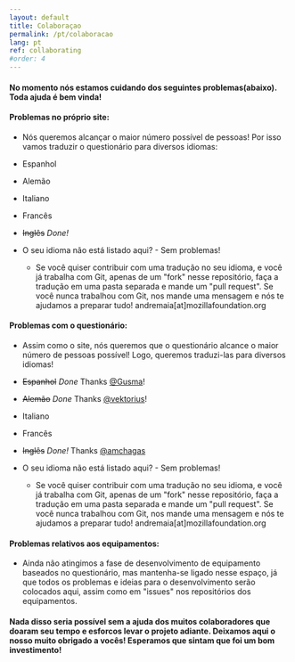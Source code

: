 ```yaml
---
layout: default
title: Colaboraçao
permalink: /pt/colaboracao
lang: pt
ref: collaborating
#order: 4
---
```

#### No momento nós estamos cuidando dos seguintes problemas(abaixo). Toda ajuda é bem vinda!

#### Problemas no próprio site:
- Nós queremos alcançar o maior número possível de pessoas! Por isso vamos traduzir o questionário para diversos idiomas:

 - Espanhol
 - Alemão
 - Italiano
 - Francês
 - ~~Inglês~~ *Done!*

 - O seu idioma não está listado aqui? - Sem problemas!
   - Se você quiser contribuir com uma tradução no seu idioma, e você já trabalha com Git, apenas de um "fork" nesse repositório, faça a tradução em uma pasta separada e mande um "pull request". Se você nunca trabalhou com Git, nos mande uma mensagem e nós te ajudamos a preparar tudo! andremaia[at]mozillafoundation.org

#### Problemas com o questionário:
- Assim como o site, nós queremos que o questionário alcance o maior número de pessoas possível! Logo, queremos traduzi-las para diversos idiomas!

 - ~~Espanhol~~ *Done* Thanks [@Gusma](https://github.com/gusma)!
 - ~~Alemão~~ *Done* Thanks [@vektorius](https://github.com/vektorious)!
 - Italiano
 - Francês
 - ~~Inglês~~ *Done!* Thanks [@amchagas](https://github.com/amchagas)


 - O seu idioma não está listado aqui? - Sem problemas!
   - Se você quiser contribuir com uma tradução no seu idioma, e você já trabalha com Git, apenas de um "fork" nesse repositório, faça a tradução em uma pasta separada e mande um "pull request". Se você nunca trabalhou com Git, nos mande uma mensagem e nós te ajudamos a preparar tudo! andremaia[at]mozillafoundation.org

#### Problemas relativos aos equipamentos:
- Ainda não atingimos a fase de desenvolvimento de equipamento baseados no questionário, mas mantenha-se ligado nesse espaço, já que todos os problemas e ideias para o desenvolvimento serão colocados aqui, assim como em "issues" nos repositórios dos equipamentos.

#### Nada disso seria possível sem a ajuda dos muitos colaboradores que doaram seu tempo e esforcos levar o projeto adiante. Deixamos aqui o nosso muito obrigado a vocês! Esperamos que sintam que foi um bom investimento!
